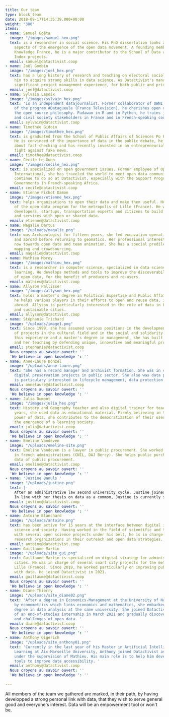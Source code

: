 ```yaml
---
title: Our team
type: block_team
date: 2018-09-17T14:35:39.000+00:00
weight: "300"
items:
- name: Samuel Goëta
  image: "/images/samuel_hex.png"
  text: is a researcher in social science. His PhD dissertation looks at the hidden
    aspects of the emergence of the open data movement. A founding member of Open
    Knowledge France, he is a major contributor to the School of Data and Open Data
    Index projects.
  email: samuel@datactivist.coop
- name: Joël Gombin
  image: "/images/joel_hex.png"
  text: has a long history of research and teaching on electoral sociology, that enabled
    him to acquire strong skills in data science. As Datactivist's manager, he has
    significant project management experience, for both public and private clients.
  email: joel@datactivist.coop
- name: Sylvain Lapoix
  image: "/images/sylvain_hex.png"
  text: 'is an independent datajournalist. Former collaborator of OWNI, co-author
    of the program #Datagueule (France Television), he cherishes open data and defends
    the open source philosophy. Padawan in R and in Python, he trains journalists
    and civil society stakeholders in France and in French-speaking countries in Africa.'
  email: sylvain@datactivist.coop
- name: Timothée Gidoin
  image: "/images/timothee_hex.png"
  text: is graduated from the School of Public Affairs of Sciences Po Paris and Edhec.
    He is convinced of the importance of data in the public debate, he is passionate
    about fact-checking and has recently invested in an entrepreneurial project to
    fight against fake news.
  email: timothee@datactivist.coop
- name: Cécile Le Guen
  image: "/images/cecile_hex.png"
  text: is specialized on open government issues. Former employee of Open Knowledge
    International, she has traveled the world to meet open data communities and will
    continue to do so at Datactivist, especially with the Support Program for Open
    Governments in French-speaking Africa.
  email: cecile@datactivist.coop
- name: Etienne Pichot Damon
  image: "/images/etienne_hex.png"
  text: helps organisations to open their data and make them useful. He was in charge
    of the open data program for the metropolis of Lille (France). He worked with
    developers, startups, transportation experts and citizens to build partnerships
    and services with open or shared data.
  email: etienne@datactivist.coop
- name: Magalie Dartus
  image: "/uploads/magalie.png"
  text: was Archaeologist for fifteen years, she led excavation operations in France
    and abroad before returning to geomatics. Her professional interests lead her
    now towards open data and team animation. She has a special predilection for free
    mapping and crowdsourcing.
  email: magalie@datactivist.coop
- name: Mathieu Morey
  image: "/images/mathieu_hex.png"
  text: is a researcher in computer science, specialized in data science and machine
    learning. He develops methods and tools to improve the discoverability and quality
    of open data, for the benefit of producers and re-users.
  email: mathieu@datactivist.coop
- name: Allyson Pallisser
  image: "/images/allyson_hex.png"
  text: holds a master's degree in Political Expertise and Public Affairs. At Datactivist
    he helps various players in their efforts to open and reuse data, in France and
    abroad. Allyson is particularly interested in the role of data in building smart
    and sustainable cities.
  email: allyson@datactivist.coop
- name: Stéphanie Trichard
  image: "/uploads/image1.png"
  text: Since 1999, she has assumed various positions in the development and support
    of projects in the cultural field and in the social and solidarity economy. With
    this experience and a master's degree in management, she has built her career
    and her teaching by defending unique, innovative and meaningful projects.
  email: stephanie@datactivist.coop
  Nous croyons au savoir ouvert: ''
  'We believe in open knowledge ': ''
- name: Anne-Laure Donzel
  image: "/uploads/anne-laure.png"
  text: "She has a record manager and archivist formation. She was in charge of several
    digital preservation projects in public sector. She also was data protection officer.\nShe
    is particulary interested in lifecycle management, data protection and GLAM projects. "
  email: annelaure@datactivist.coop
  Nous croyons au savoir ouvert: ''
  'We believe in open knowledge ': ''
- name: Julia Dumont
  image: "/images/julia_hex.png"
  text: History and Geography teacher and also digital trainer for teachers for 10
    years, she used data as educational material. Firmly believing in the emancipatory
    power of data, she contributes to the democratization of their uses to promote
    the emergence of a learning society.
  email: julia@datactivist.coop
  Nous croyons au savoir ouvert: ''
  'We believe in open knowledge ': ''
- name: Emeline Vandeven
  image: "/uploads/emeline-site.png"
  text: Emeline Vandeven is a lawyer in public procurement. She worked for 10 years
    in french administrations (CNIL, DAJ Bercy). She helps public purchasers to open
    data of public procurement.
  email: emeline@datactivist.coop
  Nous croyons au savoir ouvert: ''
  'We believe in open knowledge ': ''
- name: 'Justine Banuls '
  image: "/uploads/justine.png"
  text: |-
    After an administrative law second university cycle, Justine joined Datactivist on a work-study basis, in parallel with a Master’s 2 in Nice, specialised in algorithmic law and data governance.
    In line with her thesis on data as a common, Justine is currently striving for algorithmic transparency in the public administration.
  email: justine@datactivist.coop
  Nous croyons au savoir ouvert: ''
  'We believe in open knowledge ': ''
- name: Antoine Blanchard
  image: "/uploads/antoine.png"
  text: has been active for 15 years at the interface between digital issues, and
    science and society. Having worked in the field of scientific and technical information,
    with several open science projects under his belt, he is in charge of supporting
    research organizations in their outreach and open data strategies.
  email: antoine@datactivist.coop
- name: Guillaume Martin
  image: "/uploads/site_gui.png"
  text: Guillaume Martin is specialized on digital strategy for administrations and
    cities. He was in charge of several smart city projects for the metropolis of
    Lille (France). Since 2019, he worked particularly on improving public policies
    with data. He joined Datactivist in 2021.
  email: guillaume@datactivist.coop
  Nous croyons au savoir ouvert: ''
  'We believe in open knowledge ': ''
- name: Diane Thierry
  image: "/uploads/site_diane02.png"
  text: 'After a degree in Economics-Management at the University of Nantes and passionate
    by econometrics which links economics and mathematics, she embarked on a master''s
    degree in data analysis at the same university. She joined Datactivist as part
    of an end-of-studies internship in March 2021 and gradually discovers the importance
    and challenges of open data. '
  email: diane@datactivist.coop
  Nous croyons au savoir ouvert: ''
  'We believe in open knowledge ': ''
- name: Anthony Gigerich
  image: "/uploads/site_anthony01.png"
  text: 'Currently in the last year of his Master in Artificial Intelligence and Automatic
    Learning at Aix-Marseille University, Anthony joined Datactivist as an internship
    under the supervision of Mathieu. His main role is to help him develop various
    tools to improve data accessibility. '
  email: anthony@datactivist.coop
  Nous croyons au savoir ouvert: ''
  'We believe in open knowledge ': ''

---
```

All members of the team we gathered are marked, in their path, by having developped a strong personal link with data, that they wish to serve general good and everyone's interest. Data will be an empowerment tool or won't be.